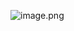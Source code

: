 ![image.png](https://raw.githubusercontent.com/SAMLAY-c/obsidian-photos/university/img/20250515071706543.png)
